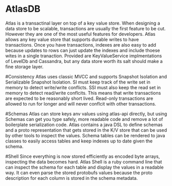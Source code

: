 # AtlasDB
Atlas is a transactinal layer on top of a key value store.  When designing a
data store to be scalable, transactions are usually the first feature to be
cut.  However they are one of the most useful features for developers.  Atlas
allows any key value store that supports durable writes to have transactions.
Once you have transactions, indexes are also easy to add because updates to
rows can just update the indexes and include thoese wites in a single
tranaction.  Provided are KeyValueService implmentations of LevelDb and
Cassandra, but any data store worth its salt should make a fine storage layer.

#Consistency
Atlas uses classic MVCC and supports Snapshot Isolation and
Serializable Snapshot Isolation.  SI must keep track of the write set in memory
to detect write/write conflicts.  SSI must also keep the read set in memory to
detect read/write conflcits.  This means that write transactions are expected
to be reasonably short lived.  Read-only transactions are allowed to run for
longer and will never conflcit with other transactions.

#Schemas
Atlas can store keys anv values using atlas-api directly, but using
Schemas can get you type safely, more readable code and remove a lot of
boilerplate serialization code.  Atlas contains a java DSL to define schemas
and a proto representation that gets stored in the K/V store that can be used
by other tools to inspect the values.  Schema tables can be rendered to java
classes to easily access tables and keep indexes up to date given the schema.

#Shell
Since everything is now stored efficiently as encoded byte arrays, inspecting
the data becomes hard.  Atlas Shell is a ruby command line that can inspect the
schema for each table and display the values in a readable way.  It can even
parse the stored protobufs values because the proto description for each column
is stored in the schema metadata.
